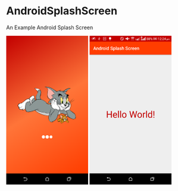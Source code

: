 # AndroidSplashScreen
An Example Android Splash Screen 

<div class="col-sm-12 text-center">
<img width="220px" height="400px" src="https://raw.githubusercontent.com/ErIMRANALAM/AndroidSplashScreen/master/Screenshot_2019-10-27-12-24-38.png"  />
<img width="220px" height="400px"  src="https://raw.githubusercontent.com/ErIMRANALAM/AndroidSplashScreen/master/Screenshot_2019-10-27-12-24-30.png"   />
 
   </div>
